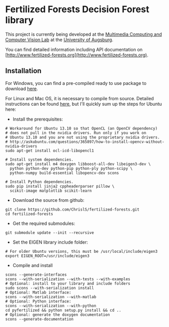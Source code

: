 # Fertilized Forests Decision Forest library

This project is currently being developed at the [Multimedia Computing
and Computer Vision Lab](http://www.multimedia-computing.de) at the
[University of Augsburg](http://www.uni-augsburg.de).

You can find detailed information including API documentation on
[http://www.fertilized-forests.org](http://www.fertilized-forests.org).


## Installation

For Windows, you can find a pre-compiled ready to use package to
download [here](http://www.multimedia-computing.de/fertilized/pages/download.html).

For Linux and Mac OS, it is necessary to compile from source. Detailed
instructions can be found [here](http://www.multimedia-computing.de/fertilized/pages/compiling.html),
but I'll quickly sum up the steps for Ubuntu here:

* Install the prerequisites:

~~~~~
# Workaround for Ubuntu 13.10 so that OpenCL (an OpenCV dependency)
# does not pull in the nvidia drivers. Run only if you work on
# Ubuntu 13.10 and you are not using the proprietary nvidia drivers.
# http://askubuntu.com/questions/365897/how-to-install-opencv-without-nvidia-drivers
sudo apt-get install ocl-icd-libopencl1

# Install system dependencies.
sudo apt-get install m4 doxygen libboost-all-dev libeigen3-dev \
  python python-dev python-pip python-ply python-scipy \
  python-numpy build-essential libopencv-dev scons

# Install Python dependencies.
sudo pip install jinja2 cppheaderparser pillow \
  scikit-image matplotlib scikit-learn
~~~~~

* Download the source from github:

~~~~~
git clone https://github.com/ChrislS/fertilized-forests.git
cd fertilized-forests
~~~~~

* Get the required submodules:

~~~~~
git submodule update --init --recursive
~~~~~

* Set the EIGEN library include folder:

~~~~~
# For older Ubuntu versions, this must be /usr/local/include/eigen3
export EIGEN_ROOT=/usr/include/eigen3
~~~~~

* Compile and install

~~~~~
scons --generate-interfaces
scons --with-serialization --with-tests --with-examples
# Optional: install to your library and include folders
sudo scons --with-serialization install
# Optional: Matlab interface:
scons --with-serialization --with-matlab
# Optional: Python interface:
scons --with-serialization --with-python
cd pyfertilized && python setup.py install && cd ..
# Optional: generate the doxygen documentation
scons --generate-documentation
~~~~~
